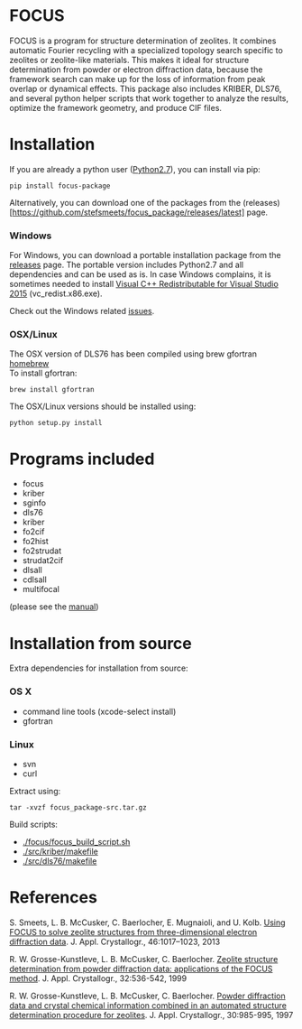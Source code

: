 FOCUS
=====

FOCUS is a program for structure determination of zeolites. It combines automatic Fourier recycling with a specialized topology search specific to zeolites or zeolite-like materials. This makes it ideal for structure determination from powder or electron diffraction data, because the framework search can make up for the loss of information from peak overlap or dynamical effects. This package also includes KRIBER, DLS76, and several python helper scripts that work together to analyze the results, optimize the framework geometry, and produce CIF files.

Installation
============

If you are already a python user ([Python2.7](https://www.python.org/)), you can install via pip:

    pip install focus-package

Alternatively, you can download one of the packages from the (releases)[https://github.com/stefsmeets/focus_package/releases/latest] page.

### Windows

For Windows, you can download a portable installation package from the [releases](https://github.com/stefsmeets/focus_package/releases/latest) page. The portable version includes Python2.7 and all dependencies and can be used as is. In case Windows complains, it is sometimes needed to install [Visual C++ Redistributable for Visual Studio 2015](https://www.microsoft.com/en-us/download/details.aspx?id=48145) (vc_redist.x86.exe).

Check out the Windows related [issues](https://github.com/stefsmeets/focus_package/issues).

### OSX/Linux

The OSX version of DLS76 has been compiled using brew gfortran [homebrew](http://brew.sh/)  
To install gfortran:
    
    brew install gfortran

The OSX/Linux versions should be installed using:

    python setup.py install

Programs included
=================

 - focus
 - kriber
 - sginfo
 - dls76       
 - kriber      
 - fo2cif      
 - fo2hist     
 - fo2strudat  
 - strudat2cif 
 - dlsall      
 - cdlsall     
 - multifocal  

(please see the [manual](../master/manuals))

Installation from source
========================

Extra dependencies for installation from source:

### OS X

- command line tools (xcode-select install)
- gfortran

### Linux

- svn
- curl

Extract using:

    tar -xvzf focus_package-src.tar.gz

Build scripts:
 - [./focus/focus_build_script.sh](../master/focus/focus_build_script.sh)
 - [./src/kriber/makefile](../master/src/kriber/makefile)
 - [./src/dls76/makefile](../master/src/dls76/makefile)
 
References
==========
 
S. Smeets, L. B. McCusker, C. Baerlocher, E. Mugnaioli, and U. Kolb. [Using FOCUS to solve zeolite structures from three-dimensional electron diffraction data](http://dx.doi.org/10.1107/S0021889813014817). J. Appl. Crystallogr., 46:1017–1023, 2013

R. W. Grosse-Kunstleve, L. B. McCusker, C. Baerlocher. [Zeolite structure determination from powder diffraction data: applications of the FOCUS method](http://dx.doi.org/10.1107/S0021889899003453). J. Appl. Crystallogr., 32:536-542, 1999

R. W. Grosse-Kunstleve, L. B. McCusker, C. Baerlocher. [Powder diffraction data and crystal chemical information combined in an automated structure determination procedure for zeolites](http://dx.doi.org/10.1107/S0021889897005013). J. Appl. Crystallogr., 30:985-995, 1997
